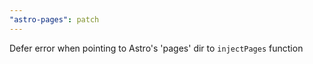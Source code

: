 ```yaml
---
"astro-pages": patch
---
```


Defer error when pointing to Astro's 'pages' dir to `injectPages` function
